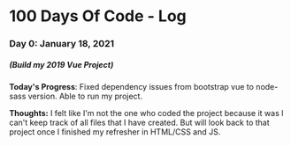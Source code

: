 # 100 Days Of Code - Log

### Day 0: January 18, 2021
##### (Build my 2019 Vue Project)

**Today's Progress**: Fixed dependency issues from bootstrap vue to node-sass version. Able to run my project. 

**Thoughts:** I felt like I'm not the one who coded the project because it was I can't keep track of all files that I have created. But will look back to that project once I finished my refresher in HTML/CSS and JS. 
